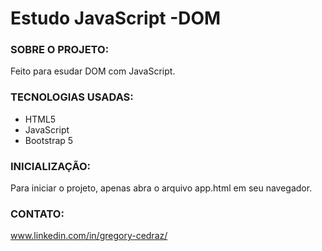 # Estudo JavaScript -DOM

### SOBRE O PROJETO:
Feito para esudar DOM com JavaScript.

### TECNOLOGIAS USADAS:
* HTML5
* JavaScript
* Bootstrap 5

### INICIALIZAÇÃO:
Para iniciar o projeto, apenas abra o arquivo app.html em seu navegador.

### CONTATO:
www.linkedin.com/in/gregory-cedraz/
